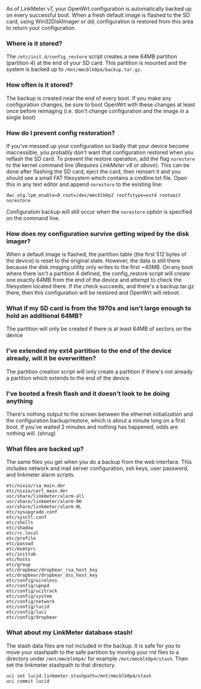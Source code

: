As of LinkMeter v7, your OpenWrt configuration is automatically backed up on every successful boot. When a fresh default image is flashed to the SD card, using Win32DiskImager or dd, configuration is restored from this area to return your configuration.

### Where is it stored?
The `/etc/init.d/config_restore` script creates a new 64MB partition (partition 4) at the end of your SD card. This partition is mounted and the system is backed up to `/mnt/mmcblk0p4/backup.tar.gz`.

### How often is it stored?
The backup is created near the end of every boot. If you make any configuration changes, be sure to boot OpenWrt with these changes at least once before reimaging (i.e. don't change configuration and the image in a single boot)

### How do I prevent config restoration?
If you've messed up your configuration so badly that your device become inaccessible, you probably don't want that configuration restored when you reflash the SD card. To prevent the restore operation, add the flag `norestore` to the kernel command line (_Requires LinkMeter v8 or above_). This can be done after flashing the SD card, eject the card, then reinsert it and you should see a small FAT filesystem which contains a cmdline.txt file. Open this in any text editor and append `norestore` to the existing line:
```
dwc_otg.lpm_enable=0 root=/dev/mmcblk0p2 rootfstype=ext4 rootwait norestore
```
Configuration backup will still occur when the `norestore` option is specified on the command line.

### How does my configuration survive getting wiped by the disk imager?
When a default image is flashed, the partition table (the first 512 bytes of the device) is reset to the original state. However, the data is still there because the disk imaging utility only writes to the first ~40MB. On any boot where there isn't a partition 4 defined, the config_restore script will create one exactly 64MB from the end of the device and attempt to check the filesystem located there. If the check succeeds, and there's a backup.tar.gz there, then this configuration will be restored and OpenWrt will reboot. 

### What if my SD card is from the 1970s and isn't large enough to hold an additional 64MB?
The partition will only be created if there is at least 64MB of sectors on the device

### I've extended my ext4 partition to the end of the device already, will it be overwritten?
The partition creation script will only create a partition if there's not already a partition which extends to the end of the device.

### I've booted a fresh flash and it doesn't look to be doing anything
There's nothing output to the screen between the ethernet initialization and the configuration backup/restore, which is about a minute long on a first boot. If you've waited 2 minutes and nothing has happened, odds are nothing will. (shrug)

### What files are backed up?
The same files you get when you do a backup from the web interface. This includes network and mail server configuration, ssh keys, user password, and linkmeter alarm scripts.
```
etc/nixio/rsa_main.der
etc/nixio/cert_main.der
usr/share/linkmeter/alarm-all
usr/share/linkmeter/alarm-0H
usr/share/linkmeter/alarm-0L
etc/sysupgrade.conf
etc/sysctl.conf
etc/shells
etc/shadow
etc/rc.local
etc/profile
etc/passwd
etc/msmtprc
etc/inittab
etc/hosts
etc/group
etc/dropbear/dropbear_rsa_host_key
etc/dropbear/dropbear_dss_host_key
etc/config/wireless
etc/config/upnpd
etc/config/ucitrack
etc/config/system
etc/config/network
etc/config/lucid
etc/config/luci
etc/config/dropbear
```

### What about my LinkMeter database stash!
The stash data files are not included in the backup. It is safe for you to move your stashpath to the safe partition by moving your rrd files to a directory under `/mnt/mmcblk0p4/` for example `/mnt/mmcblk0p4/stash`. Then set the linkmeter stashpath to that directory.
```
uci set lucid.linkmeter.stashpath=/mnt/mmcblk0p4/stash
uci commit lucid
```